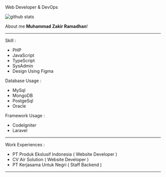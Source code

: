 Web Developer & DevOps

![github stats](https://github-readme-stats.vercel.app/api?username=zakirkun&show_icons=true)

About me **Muhammad Zakir Ramadhan**!

---

Skill :

- PHP
- JavaScript
- TypeScript
- SysAdmin
- Design Using Figma

Database Usage : 

- MySql
- MongoDB
- PostgeSql
- Oracle

Framework Usage : 

- CodeIgniter
- Laravel

---

Work Experiences :

- PT Produk Ekslusif Indonesia ( Website Developer )
- CV Air Solution ( Website Developer )
- PT Kerjasama Untuk Negri ( Staff Backend )

---
 